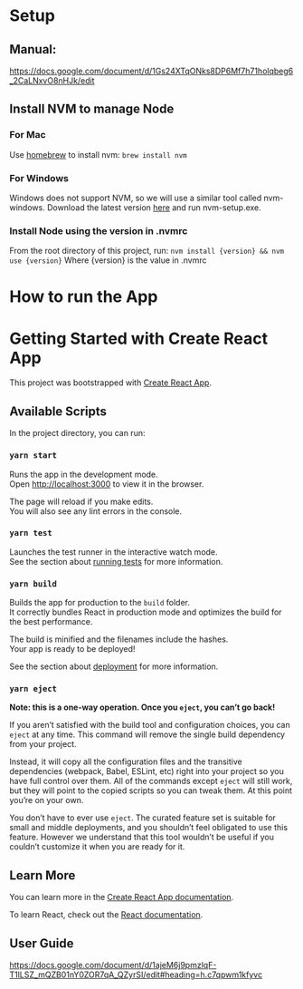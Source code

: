 # Setup

## Manual: 
https://docs.google.com/document/d/1Gs24XTqONks8DP6Mf7h71holqbeg6_2CaLNxvO8nHJk/edit

## Install NVM to manage Node

### For Mac

Use [homebrew](https://brew.sh/) to install nvm:
`brew install nvm`

### For Windows

Windows does not support NVM, so we will use a similar tool called nvm-windows.
Download the latest version [here](https://github.com/coreybutler/nvm-windows#readme) and run nvm-setup.exe.

### Install Node using the version in .nvmrc

From the root directory of this project, run:
`nvm install {version} && nvm use {version}`
Where {version} is the value in .nvmrc

# How to run the App

# Getting Started with Create React App

This project was bootstrapped with [Create React App](https://github.com/facebook/create-react-app).

## Available Scripts

In the project directory, you can run:

### `yarn start`

Runs the app in the development mode.\
Open [http://localhost:3000](http://localhost:3000) to view it in the browser.

The page will reload if you make edits.\
You will also see any lint errors in the console.

### `yarn test`

Launches the test runner in the interactive watch mode.\
See the section about [running tests](https://facebook.github.io/create-react-app/docs/running-tests) for more information.

### `yarn build`

Builds the app for production to the `build` folder.\
It correctly bundles React in production mode and optimizes the build for the best performance.

The build is minified and the filenames include the hashes.\
Your app is ready to be deployed!

See the section about [deployment](https://facebook.github.io/create-react-app/docs/deployment) for more information.

### `yarn eject`

**Note: this is a one-way operation. Once you `eject`, you can’t go back!**

If you aren’t satisfied with the build tool and configuration choices, you can `eject` at any time. This command will remove the single build dependency from your project.

Instead, it will copy all the configuration files and the transitive dependencies (webpack, Babel, ESLint, etc) right into your project so you have full control over them. All of the commands except `eject` will still work, but they will point to the copied scripts so you can tweak them. At this point you’re on your own.

You don’t have to ever use `eject`. The curated feature set is suitable for small and middle deployments, and you shouldn’t feel obligated to use this feature. However we understand that this tool wouldn’t be useful if you couldn’t customize it when you are ready for it.

## Learn More

You can learn more in the [Create React App documentation](https://facebook.github.io/create-react-app/docs/getting-started).

To learn React, check out the [React documentation](https://reactjs.org/).

## User Guide
https://docs.google.com/document/d/1ajeM6j9pmzlqF-T1lLSZ_mQZB01nY0ZOR7qA_QZyrSI/edit#heading=h.c7qpwm1kfyvc
